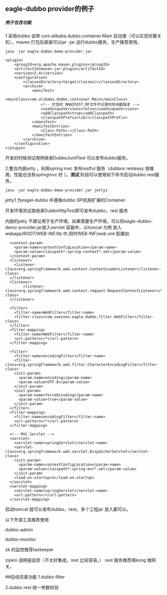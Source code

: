 ## eagle-dubbo provider的例子
#####   例子包含功能 

1.采用dubbo 自带 com.alibaba.dubbo.container.Main 启动类（可以实现优雅关机），maven 打包后直接可以jar -jar 运行dubbo服务，生产推荐使用。

```
java -jar eagle-dubbo-demo-provider.jar 
```

```
<plugin>
	<groupId>org.apache.maven.plugins</groupId>
	<artifactId>maven-jar-plugin</artifactId>
	<version>2.4</version>
	<configuration>
		<classesDirectory>target/classes/</classesDirectory>
		<archive>
			<manifest>
				<mainClass>com.alibaba.dubbo.container.Main</mainClass>
				<!-- 打包时 MANIFEST.MF文件不记录的时间戳版本 -->
				<useUniqueVersions>false</useUniqueVersions>
				<addClasspath>true</addClasspath>
				<classpathPrefix>lib/</classpathPrefix>
			</manifest>
			<manifestEntries>
				<Class-Path>.</Class-Path>
			</manifestEntries>
		</archive>
	</configuration>
</plugin>
```
开发的时候测试用例继承DubboJunitTest 可以发布dubbo服务。

2.整合内嵌jetty ，利用spring mvc 发布restful 服务（dubbox resteasy 很难用，性能也没有springmvc 好 ）。**测试** 阶段可以使用如下命令启动dubbo rest服务。

```
java -jar eagle-dubbo-demo-provider.jar jetty1 
```
jetty1 为eagel-dubbo 中遵循dubbo SPI机制扩展的Container.

开发环境测试类继承DubboHttpTest即可发布dubbo，rest 服务

内嵌的jetty 不建议用于生产环境，如果需要生产环境，可以将eagle-dubbo-demo-provider.jar放入servlet 容器中，以tomcat 为例
放入webapp/ROOT/WEB-INF/lib 中,同时WEB-INF/web.xml 配置如

```
  <context-param>
    <param-name>contextConfigLocation</param-name>
    <param-value>classpath*:spring-context*.xml</param-value>
  </context-param>
  <listener>
    <listener-class>org.springframework.web.context.ContextLoaderListener</listener-class>
  </listener>
  <listener>
        <listener-class>org.springframework.web.context.request.RequestContextListener</listener-class>  
  </listener>
  
  <filter>
  	<filter-name>WebFilter</filter-name>
  	<filter-class>com.seezoon.eagle.dubbo.filter.WebFilter</filter-class>
  </filter>
  <filter-mapping>
  	<filter-name>WebFilter</filter-name>
  	<url-pattern>/*</url-pattern>
  </filter-mapping>
  
  <filter>
    <filter-name>encodingFilter</filter-name>
    <filter-class>org.springframework.web.filter.CharacterEncodingFilter</filter-class>
    <init-param>
      <param-name>encoding</param-name>
      <param-value>UTF-8</param-value>
    </init-param>
    <init-param>
      <param-name>forceEncoding</param-name>
      <param-value>true</param-value>
    </init-param>
  </filter>
  <filter-mapping>
    <filter-name>encodingFilter</filter-name>
    <url-pattern>/*</url-pattern>
  </filter-mapping>

  <!-- MVC Servlet -->
  <servlet>
    <servlet-name>springServlet</servlet-name>
    <servlet-class>org.springframework.web.servlet.DispatcherServlet</servlet-class>
    <init-param>
      <param-name>contextConfigLocation</param-name>
      <param-value>classpath*:spring-mvc*.xml</param-value>
    </init-param>
    <load-on-startup>1</load-on-startup>
  </servlet>
  <servlet-mapping>
    <servlet-name>springServlet</servlet-name>
    <url-pattern>/</url-pattern>
  </servlet-mapping>
```

启动tomcat 就可以发布dubbo，rest。多个工程jar 放入都可以。


以下开源工具推荐使用

dubbo-admin 

dubbo-monitor 

zk 的监控推荐taokeeper

zipkin 调用链监控（不太好集成，rest 比较容易。）
rest 服务推荐用kong 做网关。

##后续完善功能
1.dubbo filter

2.dubbo rest 统一参数校验
